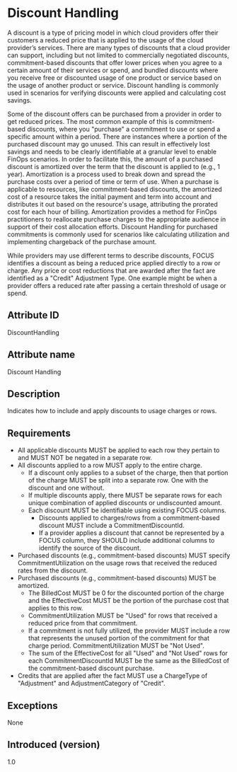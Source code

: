# Discount Handling

A discount is a type of pricing model in which cloud providers offer their customers a reduced price that is applied to the usage of the cloud provider’s services. There are many types of discounts that a cloud provider can support, including but not limited to commercially negotiated discounts, commitment-based discounts that offer lower prices when you agree to a certain amount of their services or spend, and bundled discounts where you receive free or discounted usage of one product or service based on the usage of another product or service. Discount handling is commonly used in scenarios for verifying discounts were applied and calculating cost savings.

Some of the discount offers can be purchased from a provider in order to get reduced prices. The most common example of this is commitment-based discounts, where you "purchase" a commitment to use or spend a specific amount within a period. There are instances where a portion of the purchased discount may go unused. This can result in effectively lost savings and needs to be clearly identifiable at a granular level to enable FinOps scenarios. In order to facilitate this, the amount of a purchased discount is amortized over the term that the discount is applied to (e.g., 1 year). Amortization is a process used to break down and spread the purchase costs over a period of time or term of use. When a purchase is applicable to resources, like commitment-based discounts, the amortized cost of a resource takes the initial payment and term into account and distributes it out based on the resource's usage, attributing the prorated cost for each hour of billing. Amortization provides a method for FinOps practitioners to reallocate purchase charges to the appropriate audience in support of their cost allocation efforts. Discount Handling for purchased commitments is commonly used for scenarios like calculating utilization and implementing chargeback of the purchase amount.

While providers may use different terms to describe discounts, FOCUS identifies a discount as being a reduced price applied directly to a row or charge. Any price or cost reductions that are awarded after the fact are identified as a "Credit" Adjustment Type. One example might be when a provider offers a reduced rate after passing a certain threshold of usage or spend.

## Attribute ID

DiscountHandling

## Attribute name

Discount Handling

## Description

Indicates how to include and apply discounts to usage charges or rows. 

## Requirements

* All applicable discounts MUST be applied to each row they pertain to and MUST NOT be negated in a separate row.
* All discounts applied to a row MUST apply to the entire charge. 
  * If a discount only applies to a subset of the charge, then that portion of the charge MUST be split into a separate row. One with the discount and one without.
  * If multiple discounts apply, there MUST be separate rows for each unique combination of applied discounts or undiscounted amount.
  * Each discount MUST be identifiable using existing FOCUS columns. 
    * Discounts applied to charges/rows from a commitment-based discount MUST include a CommitmentDiscountId.
    * If a provider applies a discount that cannot be represented by a FOCUS column, they SHOULD include additional columns to identify the source of the discount.
* Purchased discounts (e.g., commitment-based discounts) MUST specify CommitmentUtilization on the usage rows that received the reduced rates from the discount. 
* Purchased discounts (e.g., commitment-based discounts) MUST be amortized.
  * The BilledCost MUST be 0 for the discounted portion of the charge and the EffectiveCost MUST be the portion of the purchase cost that applies to this row.
  * CommitmentUtilization MUST be "Used" for rows that received a reduced price from that commitment.
  * If a commitment is not fully utilized, the provider MUST include a row that represents the unused portion of the commitment for that charge period. CommitmentUtilization MUST be "Not Used".
  * The sum of the EffectiveCost for all "Used" and "Not Used" rows for each CommitmentDiscountId MUST be the same as the BilledCost of the commitment-based discount purchase.
* Credits that are applied after the fact MUST use a ChargeType of "Adjustment" and AdjustmentCategory of "Credit".

## Exceptions

None

## Introduced (version)

1.0
